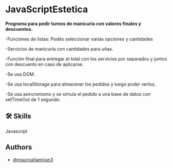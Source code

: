 # JavaScriptEstetica
**Programa para pedir turnos de manicuría con valores finales y descuentos.**

-Funciones de listas: Podés seleccionar varias opciones y cantidades

-Servicios de manicuría con cantidades para uñas.

-Función final para entregar el total con los servicios por separados y juntos con descuento en caso de aplicarse.

-Se usa DOM.

-Se usa localStorage para almacenar los pedidos y luego poder verlos.

-Se usa asincronismo y se simula el pedido a una base de datos con setTimeOut de 1 segundo.


## 🛠 Skills
Javascript


## Authors

- [@mauroaltamiran3](https://www.instagram.com/stories/mauroaltamirano/)
